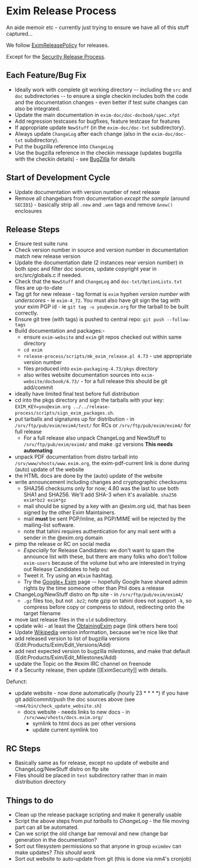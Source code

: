 Exim Release Process
====================

An aide memoir etc - currently just trying to ensure we have all of this
stuff captured...

We follow [EximReleasePolicy](EximReleasePolicy) for releases.

Except for the [Security Release Process](SecurityReleaseProcess).


Each Feature/Bug Fix
--------------------
-   Ideally work with complete git working directory -- including the
    `src` and `doc` subdirectories -- to ensure a single checkin
    includes both the code and the documentation changes - even better
    if test suite changes can also be integrated.
-   Update the main documentation in `exim-doc/doc-docbook/spec.xfpt`
-   Add regression testcases for bugfixes, feature testcase for features
-   If appropriate update `NewStuff` (in the `exim-doc/doc-txt`
    subdirectory).
-   Always update `ChangeLog` after each change (also in the
    `exim-doc/doc-txt` subdirectory).
-   Put the bugzilla reference into `ChangeLog`
-   Use the bugzilla reference in the checkin message (updates bugzilla
    with the checkin details) - see [BugZilla](BugZilla) for details

Start of Development Cycle
--------------------------
-   Update documentation with version number of next release
-   Remove all changebars from documentation *except the sample* (around
    `SECID1`) - basically strip all `.new` and `.wen` tags and remove
    `&new()` enclosures

Release Steps
-------------
-   Ensure test suite runs
-   Check version number in source and version number in documentation
    match new release version
-   Update the documentation date (2 instances near version number) in
    both spec and filter doc sources, update copyright year in
    src/src/globals.c if needed.
-   Check that the `NewStuff` and `ChangeLog` and
    `doc-txt/OptionLists.txt` files are up-to-date
-   Tag git for new release - tag format is `exim` hyphen *version
    number with underscores* - ie `exim-4_72`. You must also have git
    sign the tag with your exim PGP id - ie `git tag -u you@exim.org` for
    the tarball to be built correctly.
-   Ensure git tree (with tags) is pushed to central repo: `git push --follow-tags`
-   Build documentation and packages:-
    -   ensure `exim-website` and `exim` git repos checked out within
        same directory
    -   `cd exim`
    -   `release-process/scripts/mk_exim_release.pl 4.73` - use
        appropriate version number
    -   files produced into `exim-packaging-4.73/pkgs` directory
    -   also writes website documentation sources into
        `exim-website/docbook/4.73/` - for a full release this should be
        git add/commit
-   ideally have limited final test before full distribution
-   cd into the pkgs directory and sign the tarballs with your key:
    `EXIM_KEY=you@exim.org ../../release-process/scripts/sign_exim_packages.sh`.
-   put tarballs and signatures up for distribution - in
    `/srv/ftp/pub/exim/exim4/test/` for RCs or `/srv/ftp/pub/exim/exim4/` for full release
    - For a full release also unpack ChangeLog and NewStuff to `/srv/ftp/pub/exim/exim4/` and make .gz versions **This needs automating**
-   unpack PDF documentation from distro tarball into `/srv/www/vhosts/www.exim.org`, the exim-pdf-current link is done during (auto) update of the website
-   the HTML docs are done by the (auto) update of the website
-   write announcement including changes and cryptographic checksums
    -   SHA256 checksums only for now; 4.80 was the last to use both
        SHA1 and SHA256. We'll add SHA-3 when it's available.
        `sha256 exim*bz2 exim*gz`
    -   mail should be signed by a key with an @exim.org uid, that has
        been signed by the other Exim Maintainers.
    -   mail **must** be sent PGP/inline, as PGP/MIME will be rejected
        by the mailing-list software.
    -   note that tahini requires authentication for any mail sent with
        a sender in the @exim.org domain
-   pimp the release or RC on social media
    -   *Especially* for Release Candidates: we don't want to spam the
        announce list with these, but there are many folks who don't
        follow `exim-users` because of the volume but who are interested
        in trying out Release Candidates to help out
    -   Tweet it. Try using an `#Exim` hashtag.
    -   Try the [Google+
        Exim](https://plus.google.com/b/101257968735428844827/) page --
        hopefully Google have shared admin rights by the time someone
        other than Phil does a release
-   ChangeLog/NewStuff distro on ftp site - in
    `/srv/ftp/pub/exim/exim4/`
    -   `.gz` files too, but not `.bz2`; note gzip on tahini does not
        support `-k`, so compress before copy or compress to stdout,
        redirecting onto the target filename
-   move last release files in the `old` subdirectory.
-   update wiki - at least the [ObtainingExim](ObtainingExim) page
    (link others here too)
-   Update [Wikipedia](http://en.wikipedia.org/wiki/Exim) version
    information, because we're nice like that
-   add released version to list of bugzilla versions (Edit:Products/Exim/Edit_Versions/Add)
-   add next expected version to bugzilla milestones, and make that
    default (Edit:Products/Exim/Edit_Milestones/Add)
-   update the Topic on the #exim IRC channel on freenode
-   if a Security release, then update [[EximSecurity]] with details.

Defunct:
-   update website - now done automatically (hourly 23 * * * *) if you have git
    add/commit/push the doc sources above (see `~nm4/bin/check_update_website.sh`)
    -   docs website - needs links to new docs - in
        `/srv/www/vhosts/docs.exim.org/`
        -   symlink to html docs as per other versions
        -   update current symlink too

RC Steps
--------
-   Basically same as for release, except no update of website and
    ChangeLog/NewStuff distro on ftp site
-   Files should be placed in `test` subdirectory rather than in main
    distribution directory

Things to do
------------
-   Clean up the release package scripting and make it generally usable
-   Script the above steps from *put tarballs* to *ChangeLog* - the file
    moving part can all be automated.
-   Can we script the old change bar removal and new change bar
    generation in the documentation?
-   Sort out filesystem permissions so that anyone in group `eximdev`
    can make updates? *This should work*
-   Sort out website to auto-update from git (this is done via nm4's cronjob)
